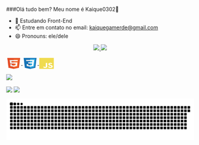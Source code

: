 ###Olá tudo bem? Meu nome é Kaique0302👋

- 🌱 Estudando Front-End
- 📫 Entre em contato no email: kaiquegamerde@gmail.com
- 😄 Pronouns: ele/dele

<div align="center">
  <a href="https://github.com/Kaique0302">
  <img height="180em" src="https://github-readme-stats.vercel.app/api?username=Kaique0302_icons=true&theme=dracula&include_all_commits=true&count_private=true"/>
  <img height="180em" src="https://github-readme-stats.vercel.app/api/top-langs/?username=Kaique0302&layout=compact&langs_count=7&theme=dracula"/>
</div>
 
  <div style="display: inline_block"><br>
    
  <img align="center" alt="Kaique0302-HTML" height="30" width="40" src="https://raw.githubusercontent.com/devicons/devicon/master/icons/html5/html5-original.svg">
  <img align="center" alt="Kaique0302-CSS" height="30" width="40" src="https://raw.githubusercontent.com/devicons/devicon/master/icons/css3/css3-original.svg">
  <img align="center" alt="Kaique0302-Js" height="30" width="40" src="https://raw.githubusercontent.com/devicons/devicon/master/icons/javascript/javascript-plain.svg">
    
</div>

  
   <a href="https://www.linkedin.com/in/kaique-mendes-de-oliveira-3065111b2/" target="_blank"><img src="https://img.shields.io/badge/-LinkedIn-%230077B5?style=for-the-badge&logo=linkedin&logoColor=white" target="_blank"></a> 

 <a href="https://www.instagram.com/kaiquemenolive/" target="_blank"><img src="https://img.shields.io/badge/-Instagram-%23E4405F?style=for-the-badge&logo=instagram&logoColor=white" target="_blank"></a>
 <a href = "kaiquegamerde@gmail.com"><img src="https://img.shields.io/badge/-Gmail-%23333?style=for-the-badge&logo=gmail&logoColor=white" target="_blank"></a>

  
  ![Snake animation](https://github.com/Kaique0302/rafaballerini/blob/output/github-contribution-grid-snake.svg)
